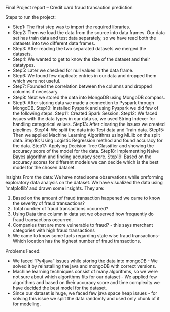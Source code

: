 Final Project report – Credit card fraud transaction prediction

Steps to run the project:
- Step1: The first step was to import the required libraries.
- Step2: Then we load the data from the source into data frames. Our data set has train data and test data separately, so we have read both the datasets into two different data frames.
- Step3: After reading the two separated datasets we merged the datasets.
- Step4: We wanted to get to know the size of the dataset and their datatypes.
- Step5: Later we checked for null values in the data frame.
- Step6: We found few duplicate entries in our data and dropped them which were not useful.
- Step7: Founded the correlation between the columns and dropped columns if necessary.
- Step8: Next we stored the data into MongoDB using MongoDB compass.
- Step9: After storing data we made a connection to Pyspark through MongoDB.
Step10: Installed Pyspark and using Pyspark we did few of the following steps.
Step11: Created Spark Session.
Step12: We faced issues with the data types in our data so, we used String Indexer for handling categorical values.
Step13: After clearing the issues we created pipelines.
Step14: We split the data into Test data and Train data.
Step15: Then we applied Machine Learning Algorithms using MLlib on the split data.
Step16: Using Logistic Regression method and found accuracy for the data.
Step17: Applying Decision Tree Classifier and showing the accuracy score of the model for the data.
Step18: Implementing Naive Bayes algorithm and finding accuracy score.
Step19: Based on the accuracy scores for different models we can decide which is the best model for the chosen dataset.

Insights From the data:
We have noted some observations while preforming exploratory data analysis on the dataset. We have visualized the data using ‘matplotlib’ and drawn some insights. They are:

1. Based on the amount of fraud transaction happened we came to know the severity of fraud transactions?
2. Total number of fraud transactions occurred?
3. Using Data time column in data set we observed how frequently do fraud transactions occurred.
4. Companies that are more vulnerable to fraud?  - this says merchant categories with high fraud transactions
5. We came to know some facts regarding state wise fraud transactions- Which location has the highest number of fraud transactions.

 Problems Faced: 
* We faced “Py4java” issues while storing the data into mongoDB - We solved it by reinstalling the java and mongoDB with correct versions.
* Machine learning techniques consist of many algorithms, so we were not sure about which algorithms fits for our dataset - We applied few algorithms and based on their accuracy score and time complexity we have decided the best model for the dataset.
* Since our dataset is huge, we faced few java space heap issues - for solving this issue we split the data randomly and used only chunk of it for modeling.


